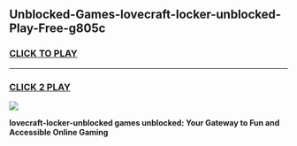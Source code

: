 
## Unblocked-Games-lovecraft-locker-unblocked-Play-Free-g805c
<h3>
<a href="https://premium76.site?title=lovecraft-locker-unblocked&ref=20M">CLICK TO PLAY</a></h3>
<hr>

<h3>
<a href="https://premium76.site?title=lovecraft-locker-unblocked&ref=20M">CLICK 2 PLAY</a>
  
</h3>

<a href="https://premium76.site?title=lovecraft-locker-unblocked&ref=19M"><img src="https://clearcache.store/games.png"></a>


**lovecraft-locker-unblocked games unblocked: Your Gateway to Fun and Accessible Online Gaming**
